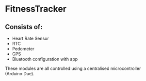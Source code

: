 # FitnessTracker
## Consists of:
- Heart Rate Sensor
- RTC
- Pedometer
- GPS 
- Bluetooth configuration with app 

These modules are all controlled using a centralised microcontroller (Arduino Due).
